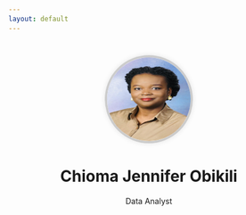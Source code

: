 ```yaml
---
layout: default
---
```


<div style="text-align: center; margin-top: 40px;">
  <img src="Chioma_pic.jpg" 
       alt="Chioma Jennifer Obikili" 
       style="width: 150px; height: 150px; border-radius: 50%; border: 4px solid #ccc; box-shadow: 0 0 10px rgba(0,0,0,0.1);">
  
  <h1>Chioma Jennifer Obikili</h1>
  <p>Data Analyst</p>
</div>
